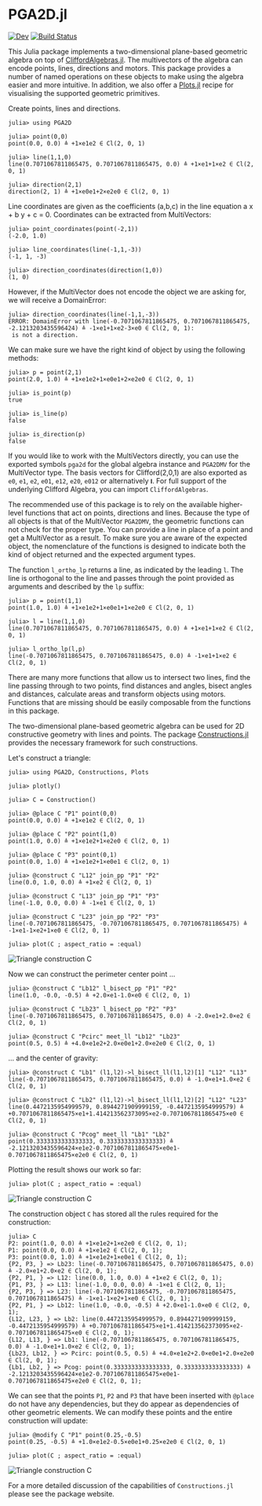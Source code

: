 # PGA2D.jl

[![Dev](https://img.shields.io/badge/docs-dev-blue.svg)](https://ATell-SoundTheory.github.io/PGA2D.jl/dev)
[![Build Status](https://github.com/ATell-SoundTheory/PGA2D.jl/workflows/CI/badge.svg)](https://github.com/ATell-SoundTheory/PGA2D.jl/actions)

This Julia package implements a two-dimensional plane-based geometric algebra on top of [CliffordAlgebras.jl](https://github.com/ATell-SoundTheory/CliffordAlgebras.jl). The multivectors of the algebra can encode points, lines, directions and motors. This package provides a number of named operations on these objects to make using the algebra easier and more intuitive. In addition, we also offer a [Plots.jl](http://docs.juliaplots.org/latest/) recipe for visualising the supported geometric primitives.

Create points, lines and directions.
```
julia> using PGA2D

julia> point(0,0)
point(0.0, 0.0) ≜ +1×e1e2 ∈ Cl(2, 0, 1)

julia> line(1,1,0)
line(0.7071067811865475, 0.7071067811865475, 0.0) ≜ +1×e1+1×e2 ∈ Cl(2, 0, 1)

julia> direction(2,1)
direction(2, 1) ≜ +1×e0e1+2×e2e0 ∈ Cl(2, 0, 1)
```

Line coordinates are given as the coefficients (a,b,c) in the line equation a x + b y + c = 0. Coordinates can be extracted from MultiVectors:

```
julia> point_coordinates(point(-2,1))
(-2.0, 1.0)

julia> line_coordinates(line(-1,1,-3))
(-1, 1, -3)

julia> direction_coordinates(direction(1,0))
(1, 0)
```

However, if the MultiVector does not encode the object we are asking for, we will receive a DomainError:

```
julia> direction_coordinates(line(-1,1,-3))
ERROR: DomainError with line(-0.7071067811865475, 0.7071067811865475, -2.1213203435596424) ≜ -1×e1+1×e2-3×e0 ∈ Cl(2, 0, 1):
 is not a direction.
```

We can make sure we have the right kind of object by using the following methods:

```
julia> p = point(2,1)
point(2.0, 1.0) ≜ +1×e1e2+1×e0e1+2×e2e0 ∈ Cl(2, 0, 1)

julia> is_point(p)
true

julia> is_line(p)
false

julia> is_direction(p)
false
```

If you would like to work with the MultiVectors directly, you can use the exported symbols `pga2d` for the global algebra instance and `PGA2DMV` for the MultiVector type. The basis vectors for Clifford(2,0,1) are also exported as `e0`, `e1`, `e2`, `e01`, `e12`, `e20`, `e012` or alternatively `𝐈`. For full support of the underlying Clifford Algebra, you can import `CliffordAlgebras`.

The recommended use of this package is to rely on the available higher-level functions that act on points, directions and lines. Because the type of all objects is that of the MultiVector `PGA2DMV`, the geometric functions can not check for the proper type. You can provide a line in place of a point and get a MultiVector as a result. To make sure you are aware of the expected object, the nomenclature of the functions is designed to indicate both the kind of object returned and the expected argument types.

The function `l_ortho_lp` returns a line, as indicated by the leading `l`. The line is orthogonal to the line and passes through the point provided as arguments and described by the `lp` suffix:

```
julia> p = point(1,1)
point(1.0, 1.0) ≜ +1×e1e2+1×e0e1+1×e2e0 ∈ Cl(2, 0, 1)

julia> l = line(1,1,0)
line(0.7071067811865475, 0.7071067811865475, 0.0) ≜ +1×e1+1×e2 ∈ Cl(2, 0, 1)

julia> l_ortho_lp(l,p)
line(-0.7071067811865475, 0.7071067811865475, 0.0) ≜ -1×e1+1×e2 ∈ Cl(2, 0, 1)
```

There are many more functions that allow us to intersect two lines, find the line passing through to two points, find distances and angles, bisect angles and distances, calculate areas and transform objects using motors. Functions that are missing should be easily composable from the functions in this package.

The two-dimensional plane-based geometric algebra can be used for 2D constructive geometry with lines and points. The package [Constructions.jl](https://github.com/ATell-SoundTheory/Constructions.jl) provides the necessary framework for such constructions.

Let's construct a triangle:

```
julia> using PGA2D, Constructions, Plots

julia> plotly()

julia> C = Construction()

julia> @place C "P1" point(0,0)
point(0.0, 0.0) ≜ +1×e1e2 ∈ Cl(2, 0, 1)

julia> @place C "P2" point(1,0)
point(1.0, 0.0) ≜ +1×e1e2+1×e2e0 ∈ Cl(2, 0, 1)

julia> @place C "P3" point(0,1)
point(0.0, 1.0) ≜ +1×e1e2+1×e0e1 ∈ Cl(2, 0, 1)

julia> @construct C "L12" join_pp "P1" "P2"
line(0.0, 1.0, 0.0) ≜ +1×e2 ∈ Cl(2, 0, 1)

julia> @construct C "L13" join_pp "P1" "P3"
line(-1.0, 0.0, 0.0) ≜ -1×e1 ∈ Cl(2, 0, 1)

julia> @construct C "L23" join_pp "P2" "P3"
line(-0.7071067811865475, -0.7071067811865475, 0.7071067811865475) ≜ -1×e1-1×e2+1×e0 ∈ Cl(2, 0, 1)

julia> plot(C ; aspect_ratio = :equal)
```
![Triangle construction C](https://raw.githubusercontent.com/ATell-SoundTheory/Constructions.jl/main/docs/img/triangle1.svg "Triangle Construction C")

Now we can construct the perimeter center point ...

```
julia> @construct C "Lb12" l_bisect_pp "P1" "P2"
line(1.0, -0.0, -0.5) ≜ +2.0×e1-1.0×e0 ∈ Cl(2, 0, 1)

julia> @construct C "Lb23" l_bisect_pp "P2" "P3"
line(-0.7071067811865475, 0.7071067811865475, 0.0) ≜ -2.0×e1+2.0×e2 ∈ Cl(2, 0, 1)

julia> @construct C "Pcirc" meet_ll "Lb12" "Lb23"
point(0.5, 0.5) ≜ +4.0×e1e2+2.0×e0e1+2.0×e2e0 ∈ Cl(2, 0, 1)
```

... and the center of gravity:

```
julia> @construct C "Lb1" (l1,l2)->l_bisect_ll(l1,l2)[1] "L12" "L13"
line(-0.7071067811865475, 0.7071067811865475, 0.0) ≜ -1.0×e1+1.0×e2 ∈ Cl(2, 0, 1)

julia> @construct C "Lb2" (l1,l2)->l_bisect_ll(l1,l2)[2] "L12" "L23"
line(0.4472135954999579, 0.8944271909999159, -0.4472135954999579) ≜ +0.7071067811865475×e1+1.414213562373095×e2-0.7071067811865475×e0 ∈ Cl(2, 0, 1)

julia> @construct C "Pcog" meet_ll "Lb1" "Lb2"
point(0.3333333333333333, 0.3333333333333333) ≜ -2.1213203435596424×e1e2-0.7071067811865475×e0e1-0.7071067811865475×e2e0 ∈ Cl(2, 0, 1)
```

Plotting the result shows our work so far:

```
julia> plot(C ; aspect_ratio = :equal)
```
![Triangle construction C](https://raw.githubusercontent.com/ATell-SoundTheory/Constructions.jl/main/docs/img/triangle2.svg "Triangle Construction C")

The construction object `C` has stored all the rules required for the construction:

```
julia> C
P2: point(1.0, 0.0) ≜ +1×e1e2+1×e2e0 ∈ Cl(2, 0, 1); 
P1: point(0.0, 0.0) ≜ +1×e1e2 ∈ Cl(2, 0, 1); 
P3: point(0.0, 1.0) ≜ +1×e1e2+1×e0e1 ∈ Cl(2, 0, 1); 
{P2, P3, } => Lb23: line(-0.7071067811865475, 0.7071067811865475, 0.0) ≜ -2.0×e1+2.0×e2 ∈ Cl(2, 0, 1); 
{P2, P1, } => L12: line(0.0, 1.0, 0.0) ≜ +1×e2 ∈ Cl(2, 0, 1); 
{P1, P3, } => L13: line(-1.0, 0.0, 0.0) ≜ -1×e1 ∈ Cl(2, 0, 1); 
{P2, P3, } => L23: line(-0.7071067811865475, -0.7071067811865475, 0.7071067811865475) ≜ -1×e1-1×e2+1×e0 ∈ Cl(2, 0, 1); 
{P2, P1, } => Lb12: line(1.0, -0.0, -0.5) ≜ +2.0×e1-1.0×e0 ∈ Cl(2, 0, 1); 
{L12, L23, } => Lb2: line(0.4472135954999579, 0.8944271909999159, -0.4472135954999579) ≜ +0.7071067811865475×e1+1.414213562373095×e2-0.7071067811865475×e0 ∈ Cl(2, 0, 1); 
{L12, L13, } => Lb1: line(-0.7071067811865475, 0.7071067811865475, 0.0) ≜ -1.0×e1+1.0×e2 ∈ Cl(2, 0, 1); 
{Lb23, Lb12, } => Pcirc: point(0.5, 0.5) ≜ +4.0×e1e2+2.0×e0e1+2.0×e2e0 ∈ Cl(2, 0, 1); 
{Lb1, Lb2, } => Pcog: point(0.3333333333333333, 0.3333333333333333) ≜ -2.1213203435596424×e1e2-0.7071067811865475×e0e1-0.7071067811865475×e2e0 ∈ Cl(2, 0, 1); 
```

We can see that the points `P1`, `P2` and `P3` that have been inserted with `@place` do not have any dependencies, but they do appear as dependencies of other geometric elements. We can modify these points and the entire construction will update:

```
julia> @modify C "P1" point(0.25,-0.5)
point(0.25, -0.5) ≜ +1.0×e1e2-0.5×e0e1+0.25×e2e0 ∈ Cl(2, 0, 1)

julia> plot(C ; aspect_ratio = :equal)
```
![Triangle construction C](https://raw.githubusercontent.com/ATell-SoundTheory/Constructions.jl/main/docs/img/triangle3.svg "Triangle Construction C")

For a more detailed discussion of the capabilities of `Constructions.jl` please see the package website.
